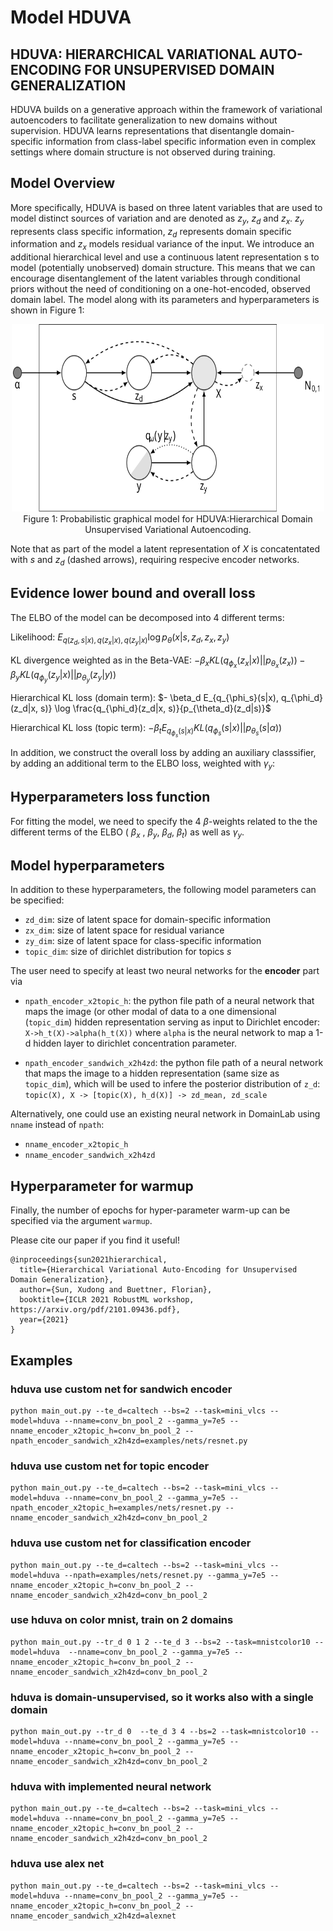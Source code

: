 # Model HDUVA
## HDUVA: HIERARCHICAL VARIATIONAL AUTO-ENCODING FOR UNSUPERVISED DOMAIN GENERALIZATION

HDUVA builds on a generative approach within the framework of variational autoencoders to facilitate generalization to new domains without supervision. HDUVA learns representations that disentangle domain-specific information from class-label specific information even in complex settings where domain structure is not observed during training.

## Model Overview
More specifically, HDUVA is based on three latent variables that are used to model distinct sources of variation and are denoted as $z_y$, $z_d$ and $z_x$. $z_y$ represents class specific information, $z_d$ represents domain specific information and $z_x$ models residual variance of the input. We introduce an additional hierarchical level and use a continuous latent representation s to model (potentially unobserved) domain structure. This means that we can encourage disentanglement of the latent variables through conditional priors without the need of conditioning on a one-hot-encoded, observed domain label. The model along with its parameters and hyperparameters is shown in Figure 1:

<div style="align: center; text-align:center;">
 <img src="figs/tikz_hduva.svg" alt="PGM for HDUVA" style="height: 300px; width:500px;"/>
 <div class="caption">Figure 1: Probabilistic graphical model for HDUVA:Hierarchical Domain Unsupervised Variational Autoencoding. </div>
</div>

Note that as part of the model a latent representation of $X$ is concatentated with $s$ and $z_d$ (dashed arrows), requiring respecive encoder networks.

## Evidence lower bound and overall loss
The ELBO of the model can be decomposed into 4 different terms:

Likelihood: $E_{q(z_d, s|x), q(z_x|x), q(z_y|x)}\log p_{\theta}(x|s, z_d, z_x, z_y)$

KL divergence weighted as in the Beta-VAE: $-\beta_x KL(q_{\phi_x}(z_x|x)||p_{\theta_x}(z_x)) - \beta_y KL(q_{\phi_y}(z_y|x)||p_{\theta_y}(z_y|y))$

Hierarchical KL loss (domain term): $- \beta_d E_{q_{\phi_s}(s|x), q_{\phi_d}(z_d|x, s)} \log \frac{q_{\phi_d}(z_d|x, s)}{p_{\theta_d}(z_d|s)}$

Hierarchical KL loss  (topic term): $-\beta_t E_{q_{\phi_s}(s|x)}KL(q_{\phi_s}(s|x)||p_{\theta_s}(s|\alpha))$

In addition, we construct the overall loss by adding an auxiliary classsifier, by adding an additional term to the ELBO loss, weighted with $\gamma_y$:


## Hyperparameters loss function
For fitting the model, we need to specify the 4 $\beta$-weights related to the the different terms of the ELBO ( $\beta_x$ , $\beta_y$, $\beta_d$, $\beta_t$)  as well as $\gamma_y$.

## Model hyperparameters
In addition to these hyperparameters, the following model parameters can be specified:

-   `zd_dim`: size of latent space for domain-specific information
-   `zx_dim`: size of latent space for residual variance
-   `zy_dim`: size of latent space for class-specific information
-   `topic_dim`: size of dirichlet distribution for topics $s$

The user need to specify at least two neural networks for the **encoder** part via

-   `npath_encoder_x2topic_h`:  the python file path of a neural network that maps the image (or other
modal of data to a one dimensional (`topic_dim`) hidden representation serving as input to Dirichlet encoder: `X->h_t(X)->alpha(h_t(X))` where `alpha` is the neural network to map a 1-d hidden layer to dirichlet concentration parameter.

-   `npath_encoder_sandwich_x2h4zd`: the python file path of a neural network that maps the
image to a hidden representation (same size as `topic_dim`), which will be used to infere the posterior distribution of `z_d`: `topic(X), X -> [topic(X), h_d(X)] -> zd_mean, zd_scale`

Alternatively, one could use an existing neural network in DomainLab using `nname` instead of `npath`:
-   `nname_encoder_x2topic_h`
-   `nname_encoder_sandwich_x2h4zd`

## Hyperparameter for warmup
Finally, the number of epochs for hyper-parameter warm-up can be specified via the argument `warmup`.



Please cite our paper if you find it useful!
```text
@inproceedings{sun2021hierarchical,
  title={Hierarchical Variational Auto-Encoding for Unsupervised Domain Generalization},
  author={Sun, Xudong and Buettner, Florian},
  booktitle={ICLR 2021 RobustML workshop, https://arxiv.org/pdf/2101.09436.pdf},
  year={2021}
}
```



## Examples

### hduva use custom net for sandwich encoder
```shell
python main_out.py --te_d=caltech --bs=2 --task=mini_vlcs --model=hduva --nname=conv_bn_pool_2 --gamma_y=7e5 --nname_encoder_x2topic_h=conv_bn_pool_2 --npath_encoder_sandwich_x2h4zd=examples/nets/resnet.py
```

### hduva use custom net for topic encoder
```shell
python main_out.py --te_d=caltech --bs=2 --task=mini_vlcs --model=hduva --nname=conv_bn_pool_2 --gamma_y=7e5 --npath_encoder_x2topic_h=examples/nets/resnet.py --nname_encoder_sandwich_x2h4zd=conv_bn_pool_2
```

### hduva use custom net for classification encoder
```shell
python main_out.py --te_d=caltech --bs=2 --task=mini_vlcs --model=hduva --npath=examples/nets/resnet.py --gamma_y=7e5 --nname_encoder_x2topic_h=conv_bn_pool_2 --nname_encoder_sandwich_x2h4zd=conv_bn_pool_2
```

### use hduva on color mnist, train on 2 domains
```shell
python main_out.py --tr_d 0 1 2 --te_d 3 --bs=2 --task=mnistcolor10 --model=hduva  --nname=conv_bn_pool_2 --gamma_y=7e5 --nname_encoder_x2topic_h=conv_bn_pool_2 --nname_encoder_sandwich_x2h4zd=conv_bn_pool_2
```

### hduva is domain-unsupervised, so it works also with a single domain
```shell
python main_out.py --tr_d 0  --te_d 3 4 --bs=2 --task=mnistcolor10 --model=hduva --nname=conv_bn_pool_2 --gamma_y=7e5 --nname_encoder_x2topic_h=conv_bn_pool_2 --nname_encoder_sandwich_x2h4zd=conv_bn_pool_2
```

### hduva with implemented neural network
```shell
python main_out.py --te_d=caltech --bs=2 --task=mini_vlcs --model=hduva --nname=conv_bn_pool_2 --gamma_y=7e5 --nname_encoder_x2topic_h=conv_bn_pool_2 --nname_encoder_sandwich_x2h4zd=conv_bn_pool_2
```

### hduva use alex net
```shell
python main_out.py --te_d=caltech --bs=2 --task=mini_vlcs --model=hduva --nname=conv_bn_pool_2 --gamma_y=7e5 --nname_encoder_x2topic_h=conv_bn_pool_2 --nname_encoder_sandwich_x2h4zd=alexnet
```




